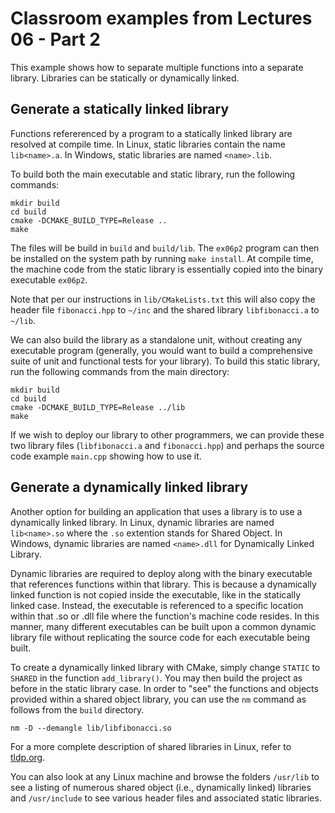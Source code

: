 # Classroom examples from Lectures 06 - Part 2

This example shows how to separate multiple functions into a separate library.  Libraries can be statically or dynamically linked.

## Generate a statically linked library

Functions refererenced by a program to a statically linked library are resolved at compile time.  In Linux, static libraries contain the name `lib<name>.a`.  In Windows, static libraries are named `<name>.lib`.

To build both the main executable and static library, run the following commands:

```
mkdir build
cd build
cmake -DCMAKE_BUILD_TYPE=Release ..
make
```

The files will be build in `build` and `build/lib`.  The `ex06p2` program can then be installed on the system path by running `make install`.  At compile time, the machine code from the static library is essentially copied into the binary executable `ex06p2`.

Note that per our instructions in `lib/CMakeLists.txt` this will also copy the header file `fibonacci.hpp` to `~/inc` and the shared library `libfibonacci.a` to `~/lib`.

We can also build the library as a standalone unit, without creating any executable program (generally, you would want to build a comprehensive suite of unit and functional tests for your library).  To build this static library, run the following commands from the main directory:

```
mkdir build
cd build
cmake -DCMAKE_BUILD_TYPE=Release ../lib
make
```

If we wish to deploy our library to other programmers, we can provide these two library files (`libfibonacci.a` and `fibonacci.hpp`) and perhaps the source code example `main.cpp` showing how to use it.

## Generate a dynamically linked library

Another option for building an application that uses a library is to use a dynamically linked library.  In Linux, dynamic libraries are named `lib<name>.so` where the `.so` extention stands for Shared Object.  In Windows, dynamic libraries are named `<name>.dll` for Dynamically Linked Library.

Dynamic libraries are required to deploy along with the binary executable that references functions within that library.  This is because a dynamically linked function is not copied inside the executable, like in the statically linked case.  Instead, the executable is referenced to a specific location within that .so or .dll file where the function's machine code resides.  In this manner, many different executables can be built upon a common dynamic library file without replicating the source code for each executable being built.

To create a dynamically linked library with CMake, simply change `STATIC` to `SHARED` in the function `add_library()`.  You may then build the project as before in the static library case.  In order to "see" the functions and objects provided within a shared object library, you can use the `nm` command as follows from the `build` directory.

```
nm -D --demangle lib/libfibonacci.so
```

For a more complete description of shared libraries in Linux, refer to [tldp.org](http://tldp.org/HOWTO/Program-Library-HOWTO/shared-libraries.html, "The Linux Documentation Project").

You can also look at any Linux machine and browse the folders `/usr/lib` to see a listing of numerous shared object (i.e., dynamically linked) libraries and `/usr/include` to see various header files and associated static libraries.
